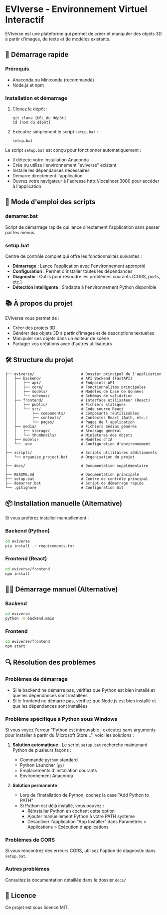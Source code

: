 # EVIverse - Environnement Virtuel Interactif

EVIverse est une plateforme qui permet de créer et manipuler des objets 3D à partir d'images, de texte et de modèles existants.

## 🚀 Démarrage rapide

### Prérequis
- Anaconda ou Miniconda (recommandé)
- Node.js et npm

### Installation et démarrage

1. Clonez le dépôt :
   ```
   git clone [URL du dépôt]
   cd [nom du dépôt]
   ```

2. Exécutez simplement le script `setup.bat` :
   ```
   setup.bat
   ```

Le script `setup.bat` est conçu pour fonctionner automatiquement :
- Il détecte votre installation Anaconda
- Crée ou utilise l'environnement "eviverse" existant
- Installe les dépendances nécessaires 
- Démarre directement l'application
- Ouvrez votre navigateur à l'adresse http://localhost:3000 pour accéder à l'application

## 🔧 Mode d'emploi des scripts

### demarrer.bat
Script de démarrage rapide qui lance directement l'application sans passer par les menus.

### setup.bat 
Centre de contrôle complet qui offre les fonctionnalités suivantes :
- **Démarrage** : Lance l'application avec l'environnement approprié
- **Configuration** : Permet d'installer toutes les dépendances
- **Diagnostic** : Outils pour résoudre les problèmes courants (CORS, ports, etc.)
- **Détection intelligente** : S'adapte à l'environnement Python disponible

## 📚 À propos du projet

EVIverse vous permet de :
- Créer des projets 3D
- Générer des objets 3D à partir d'images et de descriptions textuelles
- Manipuler ces objets dans un éditeur de scène
- Partager vos créations avec d'autres utilisateurs

## 🛠️ Structure du projet

```
├── eviverse/                     # Dossier principal de l'application
│   ├── backend/                  # API Backend (FastAPI)
│   │   ├── api/                  # Endpoints API
│   │   ├── core/                 # Fonctionnalités principales
│   │   ├── models/               # Modèles de base de données
│   │   └── schemas/              # Schémas de validation
│   ├── frontend/                 # Interface utilisateur (React)
│   │   ├── public/               # Fichiers statiques
│   │   └── src/                  # Code source React
│   │       ├── components/       # Composants réutilisables
│   │       ├── contexts/         # Contextes React (Auth, etc.)
│   │       └── pages/            # Pages de l'application
│   ├── media/                    # Fichiers médias générés
│   │   ├── storage/              # Stockage général
│   │   └── thumbnails/           # Miniatures des objets
│   ├── models/                   # Modèles d'IA
│   └── .env                      # Configuration d'environnement
│
├── scripts/                      # Scripts utilitaires additionnels
│   └── organize_project.bat      # Organisation du projet
│
├── docs/                         # Documentation supplémentaire
│
├── README.md                     # Documentation principale
├── setup.bat                     # Centre de contrôle principal
├── demarrer.bat                  # Script de démarrage rapide
└── .gitignore                    # Configuration Git
```

## 📦 Installation manuelle (Alternative)

Si vous préférez installer manuellement :

### Backend (Python)

```bash
cd eviverse
pip install -r requirements.txt
```

### Frontend (React)

```bash
cd eviverse/frontend
npm install
```

## 🏃‍♂️ Démarrage manuel (Alternative)

### Backend
```bash
cd eviverse
python -m backend.main
```

### Frontend
```bash
cd eviverse/frontend
npm start
```

## 🔍 Résolution des problèmes

### Problèmes de démarrage
- Si le backend ne démarre pas, vérifiez que Python est bien installé et que les dépendances sont installées
- Si le frontend ne démarre pas, vérifiez que Node.js est bien installé et que les dépendances sont installées

### Problème spécifique à Python sous Windows
Si vous voyez l'erreur "Python est introuvable ; exécutez sans arguments pour installer à partir du Microsoft Store...", voici les solutions :

1. **Solution automatique** : Le script `setup.bat` recherche maintenant Python de plusieurs façons :
   - Commande `python` standard
   - Python Launcher (`py`)
   - Emplacements d'installation courants
   - Environnement Anaconda

2. **Solution permanente** : 
   - Lors de l'installation de Python, cochez la case "Add Python to PATH"
   - Si Python est déjà installé, vous pouvez :
     - Réinstaller Python en cochant cette option
     - Ajouter manuellement Python à votre PATH système
     - Désactiver l'application "App Installer" dans Paramètres > Applications > Exécution d'applications

### Problèmes de CORS
Si vous rencontrez des erreurs CORS, utilisez l'option de diagnostic dans `setup.bat`.

### Autres problèmes
Consultez la documentation détaillée dans le dossier `docs/`

## 📜 Licence

Ce projet est sous licence MIT. 